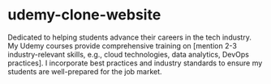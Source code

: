 # udemy-clone-website
Dedicated to helping students advance their careers in the tech industry. My Udemy courses provide comprehensive training on [mention 2-3 industry-relevant skills, e.g., cloud technologies, data analytics, DevOps practices]. I incorporate best practices and industry standards to ensure my students are well-prepared for the job market. 
